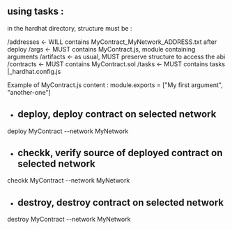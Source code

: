 ## using tasks :

in the hardhat directory, structure must be :

/addresses <- WILL contains MyContract_MyNetwork_ADDRESS.txt after deploy
/args <- MUST contains MyContract.js, module containing arguments
/artifacts <- as usual, MUST preserve structure to access the abi
/contracts <- MUST contains MyContract.sol
/tasks <- MUST contains tasks
|_hardhat.config.js

Example of MyContract.js content :
module.exports = ["My first argument", "another-one"]




- ## deploy, deploy contract on selected network
deploy MyContract --network MyNetwork

- ## checkk, verify source of deployed contract on selected network
checkk MyContract --network MyNetwork

- ## destroy, destroy contract on selected network
destroy MyContract --network MyNetwork
